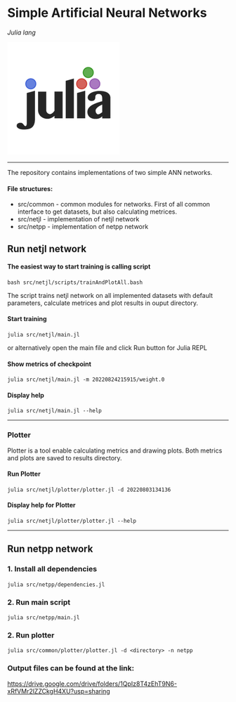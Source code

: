 # Simple Artificial Neural Networks

_Julia lang_

![Julia lang Logo](docs/julia-lang.png "Julia Logo")

---

The repository contains implementations of two simple ANN networks.

#### File structures:

- src/common - common modules for networks. First of all common interface to get datasets, but also calculating metrices.
- src/netjl - implementation of netjl network
- src/netpp - implementation of netpp network

## Run netjl network

#### The easiest way to start training is calling script

```
bash src/netjl/scripts/trainAndPlotAll.bash
```

The script trains netjl network on all implemented datasets with default parameters, calculate metrices and plot results in ouput directory.

#### Start training

```
julia src/netjl/main.jl
```

or alternatively open the main file and click Run button for Julia REPL

#### Show metrics of checkpoint

```
julia src/netjl/main.jl -m 20220824215915/weight.0
```

#### Display help

```
julia src/netjl/main.jl --help
```

---

### Plotter

Plotter is a tool enable calculating metrics and drawing plots. Both metrics and plots are saved to results directory.

#### Run Plotter

```
julia src/netjl/plotter/plotter.jl -d 20220803134136
```

#### Display help for Plotter

```
julia src/netjl/plotter/plotter.jl --help
```

---

## Run netpp network

### 1. Install all dependencies

```
julia src/netpp/dependencies.jl
```

### 2. Run main script

```
julia src/netpp/main.jl
```

### 2. Run plotter

```
julia src/common/plotter/plotter.jl -d <directory> -n netpp
```


### Output files can be found at the link:
https://drive.google.com/drive/folders/1QpIz8T4zEhT9N6-xRfVMr2lZZCkgH4XU?usp=sharing
